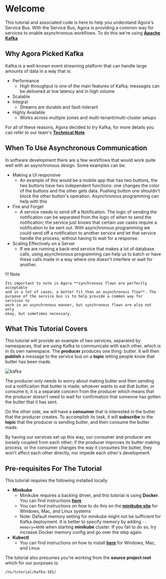 # Welcome

This tutorial and associated code is here to help you understand Agora's
Service Bus. With the Service Bus, Agora is providing a common way for services
to enable asynchronous workflows. To do this we're using [**Apache Kafka**](https://kafka.apache.org/)

## Why Agora Picked Kafka

Kafka is a well-known event streaming platform that can handle large amounts of
data in a way that is:

* Performance
  * High throughput is one of the main features of Kafka; messages can be
    delivered at low latency and in high volume
* Scalable
* Integral
  * Streams are durable and fault-tolerant
* Highly Available
  * Works across multiple zones and multi-tenant/multi-cluster setups

For all of these reasons, Agora decided to try Kafka, for more details you can
refer to our team's [**Technical Note**](https://docs.google.com/document/d/1VhuUh3RzaSowKTjuq1NtDjQ9lfAHntJe4tLPSg0iAio/edit#heading=h.5qm13wuvtiz9) 


## When To Use Asynchronous Communication

In software development there are a few workflows that would work quite well
with an asynchronous design. Some examples can be:

* Making a UI responsive
  * An example of this would be a mobile app that has two buttons, the two
    buttons have two independent functions: one changes the color of the
    buttons and the other gets data. Pushing button one shouldn't block the
    other button's operation. Asynchronous programming can help with this
* Fire and Forget
  * A service needs to send off a Notification. The logic of sending the
    notification can be separated from the logic of when to send the
    notification; the service just knows that certain use cases require a
    notification to be sent out. With asynchronous programming we could send
    off a notification to another service and let that service handle the
    process, without having to wait for a response.
* Scaling Effectively on a Server
  * If we are running a back-end service that makes a lot of database calls,
    using asynchronous programming can help us to batch or have these calls
    made in a way where one doesn't interfere or wait for another.

!!! Note
  
    Its important to note in Agora **synchronous flows are perfectly acceptable
    and in a lot of cases, a better fit than an asynchronous flow**. The
    purpose of the service bus is to help provide a common way for services to
    work in an asynchronous manner, but synchronous flows are also not only
    okay, but sometimes necessary.

## What This Tutorial Covers

This tutorial will provide an example of two services, separated by namespaces,
that are using Kafka to communicate with each other, which is in its own
namespace. The **producer** produces one thing: butter. It will then
**publish** a message to the service bus on a **topic** letting people know
that butter has been made.

![kafka](./assets/kafka-overview.png)

The producer only needs to worry about making butter and then sending out a
notification that butter is made; whoever wants to eat that butter, or consume
it; it is a separate concern from the producer which means that the producer
doesn't need to wait for confirmation that someone has gotten the butter that
it has sent.

On the other side, we will have a **consumer** that is interested in the butter
that the producer creates. To accomplish its task, it will **subscribe** to the
**topic** that the producer is sending butter, and then consume the butter
made.

By having our services set up this way, our consumer and producer are loosely
coupled from each other; if the producer improves its butter making process, or
the consumer changes the way it consumes the butter, they won't affect each
other directly, nor impede each other's development.

## Pre-requisites For The Tutorial

This tutorial requires the following installed locally

* **Minikube**
  * Minikube requires a backing driver, and this tutorial is using **Docker**.
    You can find instructions [**here**](https://minikube.sigs.k8s.io/docs/drivers/docker/)
  * You can find instructions on how to do this on the [**minikube site**](https://minikube.sigs.k8s.io/docs/start/)
    for Windows, Mac, and Linux systems
  * Note: Default memory setting for minikube might not be sufficient for Kafka deployment. It is better to specify memory by adding ``--memory=4096`` when starting **minikube** cluster. If you fail to do so, try increase Docker memory config and go over the step again. 
* **Kubectl**
  * You can find instructions on how to install
    [**here**](https://kubernetes.io/docs/tasks/tools/) for Windows, Mac, and Linux

The tutorial also presumes you're working from the **source project root** which for our purposes is:

```shell
/ns/tutorial/kafka-101/
```
